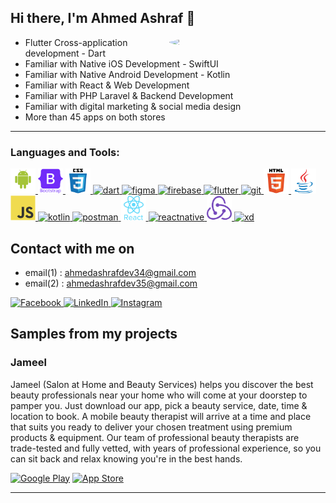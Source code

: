 <h2> Hi there, I'm Ahmed Ashraf 👋 </h2>

 <img align='right' src="https://media2.giphy.com/media/qgQUggAC3Pfv687qPC/giphy.gif" style="width:250px;border-radius:50%;">
 
- Flutter Cross-application development - Dart 
- Familiar with Native iOS Development - SwiftUI
- Familiar with Native Android Development - Kotlin
- Familiar with React & Web Development  
- Familiar with PHP Laravel & Backend Development
- Familiar with digital marketing & social media design
- More than 45 apps on both stores 

<hr>


<h3 align="left">Languages and Tools:</h3>
<p align="left"> <a href="https://developer.android.com" target="_blank" rel="noreferrer"> <img src="https://raw.githubusercontent.com/devicons/devicon/master/icons/android/android-original-wordmark.svg" alt="android" width="40" height="40"/> </a> <a href="https://getbootstrap.com" target="_blank" rel="noreferrer"> <img src="https://raw.githubusercontent.com/devicons/devicon/master/icons/bootstrap/bootstrap-plain-wordmark.svg" alt="bootstrap" width="40" height="40"/> </a> <a href="https://www.w3schools.com/css/" target="_blank" rel="noreferrer"> <img src="https://raw.githubusercontent.com/devicons/devicon/master/icons/css3/css3-original-wordmark.svg" alt="css3" width="40" height="40"/> </a> <a href="https://dart.dev" target="_blank" rel="noreferrer"> <img src="https://www.vectorlogo.zone/logos/dartlang/dartlang-icon.svg" alt="dart" width="40" height="40"/> </a> <a href="https://www.figma.com/" target="_blank" rel="noreferrer"> <img src="https://www.vectorlogo.zone/logos/figma/figma-icon.svg" alt="figma" width="40" height="40"/> </a> <a href="https://firebase.google.com/" target="_blank" rel="noreferrer"> <img src="https://www.vectorlogo.zone/logos/firebase/firebase-icon.svg" alt="firebase" width="40" height="40"/> </a> <a href="https://flutter.dev" target="_blank" rel="noreferrer"> <img src="https://www.vectorlogo.zone/logos/flutterio/flutterio-icon.svg" alt="flutter" width="40" height="40"/> </a> <a href="https://git-scm.com/" target="_blank" rel="noreferrer"> <img src="https://www.vectorlogo.zone/logos/git-scm/git-scm-icon.svg" alt="git" width="40" height="40"/> </a> <a href="https://www.w3.org/html/" target="_blank" rel="noreferrer"> <img src="https://raw.githubusercontent.com/devicons/devicon/master/icons/html5/html5-original-wordmark.svg" alt="html5" width="40" height="40"/> </a> <a href="https://www.java.com" target="_blank" rel="noreferrer"> <img src="https://raw.githubusercontent.com/devicons/devicon/master/icons/java/java-original.svg" alt="java" width="40" height="40"/> </a> <a href="https://developer.mozilla.org/en-US/docs/Web/JavaScript" target="_blank" rel="noreferrer"> <img src="https://raw.githubusercontent.com/devicons/devicon/master/icons/javascript/javascript-original.svg" alt="javascript" width="40" height="40"/> </a> <a href="https://kotlinlang.org" target="_blank" rel="noreferrer"> <img src="https://www.vectorlogo.zone/logos/kotlinlang/kotlinlang-icon.svg" alt="kotlin" width="40" height="40"/> </a> <a href="https://postman.com" target="_blank" rel="noreferrer"> <img src="https://www.vectorlogo.zone/logos/getpostman/getpostman-icon.svg" alt="postman" width="40" height="40"/> </a> <a href="https://reactjs.org/" target="_blank" rel="noreferrer"> <img src="https://raw.githubusercontent.com/devicons/devicon/master/icons/react/react-original-wordmark.svg" alt="react" width="40" height="40"/> </a> <a href="https://reactnative.dev/" target="_blank" rel="noreferrer"> <img src="https://reactnative.dev/img/header_logo.svg" alt="reactnative" width="40" height="40"/> </a> <a href="https://redux.js.org" target="_blank" rel="noreferrer"> <img src="https://raw.githubusercontent.com/devicons/devicon/master/icons/redux/redux-original.svg" alt="redux" width="40" height="40"/> </a> <a href="https://www.adobe.com/products/xd.html" target="_blank" rel="noreferrer"> <img src="https://cdn.worldvectorlogo.com/logos/adobe-xd.svg" alt="xd" width="40" height="40"/> </a> </p>






<h2> Contact with me on </h2>

<!-- <h3>Where to find me</h3>
<p><a href="https://github.com/thmsgbrt" target="_blank"><img alt="Github2" src="https://img.shields.io/badge/GitHub-%2312100E.svg?&style=for-the-badge&logo=Github&logoColor=white" /></a> -->

-  email(1) : ahmedashrafdev34@gmail.com
-  email(2) : ahmedashrafdev35@gmail.com

<!-- <a href="http://Wa.me/201028205960" target="_blank"><img alt="Google Play" src="https://img.shields.io/badge/whatsapp%20bussines-128C7E.svg?style=for-the-badge&logo=whatsapp&logoColor=white" /></a> -->

<p>
    <a href="https://www.facebook.com/ashef23" target="_blank">
        <img alt="Facebook" src="https://img.shields.io/badge/Facebook-4267B2.svg?style=for-the-badge&logo=facebook&logoColor=white" />
    </a>
    <a href="https://www.linkedin.com/in/ashhraf" target="_blank">
        <img alt="LinkedIn" src="https://img.shields.io/badge/linkedin-0077b5.svg?style=for-the-badge&logo=linkedin&logoColor=white" />
    </a>
    <a href="https://instagram.com/ahmed_ashraf34" target="_blank">
        <img alt="Instagram" src="https://img.shields.io/badge/Instagram-E4405F.svg?style=for-the-badge&logo=instagram&logoColor=white" />
    </a>
</p>


<!--  <a href="https://www.instagram.com/abdullahmanss" target="_blank"><img alt="Google Play" src="https://img.shields.io/badge/instagram-cd486b.svg?style=for-the-badge&logo=instagram&logoColor=white" /></a> -->

<!-- - whatsApp for bussines : http://Wa.me/201028205960
- business email : abdullah@mansouracademy.net
- personal email : abdullah.mansour97@gmail.com
- facebook : https://www.facebook.com/abdullahmanss
- linkedIn : https://www.linkedin.com/in/abdullah-mansour-346516159
- instagram : https://www.instagram.com/abdullahmanss
- youtube channel : https://www.youtube.com/AbdullahMansourAli -->

<h2> Samples from my projects </h2>



### Jameel
Jameel (Salon at Home and Beauty Services) helps you discover the best beauty professionals near your home who will come at your doorstep to pamper you. Just download our app, pick a beauty service, date, time & location to book. A mobile beauty therapist will arrive at a time and place that suits you ready to deliver your chosen treatment using premium products & equipment. Our team of professional beauty therapists are trade-tested and fully vetted, with years of professional experience, so you can sit back and relax knowing you're in the best hands.
<p>
 <a href="https://play.google.com/store/apps/details?id=jameel.dmcc.client" target="_blank"><img alt="Google Play" src="https://img.shields.io/badge/Get%20it%20on%20google%20play-blue.svg?style=for-the-badge&logo=google-play" /></a> <a href="https://apps.apple.com/us/app/jameel-salon-at-home/id1586524531" target="_blank"><img alt="App Store" src="https://img.shields.io/badge/Get%20it%20on%20app%20store-black.svg?style=for-the-badge&logo=app-store&logoColor=white" /></a><p>

<hr>


